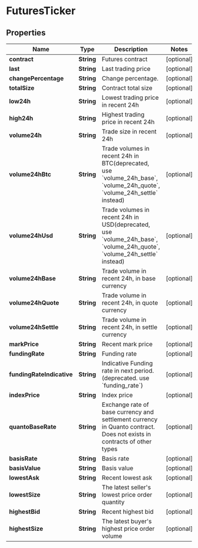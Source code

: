 
# FuturesTicker

## Properties

Name | Type | Description | Notes
------------ | ------------- | ------------- | -------------
**contract** | **String** | Futures contract |  [optional]
**last** | **String** | Last trading price |  [optional]
**changePercentage** | **String** | Change percentage. |  [optional]
**totalSize** | **String** | Contract total size |  [optional]
**low24h** | **String** | Lowest trading price in recent 24h |  [optional]
**high24h** | **String** | Highest trading price in recent 24h |  [optional]
**volume24h** | **String** | Trade size in recent 24h |  [optional]
**volume24hBtc** | **String** | Trade volumes in recent 24h in BTC(deprecated, use &#x60;volume_24h_base&#x60;, &#x60;volume_24h_quote&#x60;, &#x60;volume_24h_settle&#x60; instead) |  [optional]
**volume24hUsd** | **String** | Trade volumes in recent 24h in USD(deprecated, use &#x60;volume_24h_base&#x60;, &#x60;volume_24h_quote&#x60;, &#x60;volume_24h_settle&#x60; instead) |  [optional]
**volume24hBase** | **String** | Trade volume in recent 24h, in base currency |  [optional]
**volume24hQuote** | **String** | Trade volume in recent 24h, in quote currency |  [optional]
**volume24hSettle** | **String** | Trade volume in recent 24h, in settle currency |  [optional]
**markPrice** | **String** | Recent mark price |  [optional]
**fundingRate** | **String** | Funding rate |  [optional]
**fundingRateIndicative** | **String** | Indicative Funding rate in next period. (deprecated. use &#x60;funding_rate&#x60;) |  [optional]
**indexPrice** | **String** | Index price |  [optional]
**quantoBaseRate** | **String** | Exchange rate of base currency and settlement currency in Quanto contract. Does not exists in contracts of other types |  [optional]
**basisRate** | **String** | Basis rate |  [optional]
**basisValue** | **String** | Basis value |  [optional]
**lowestAsk** | **String** | Recent lowest ask |  [optional]
**lowestSize** | **String** | The latest seller&#39;s lowest price order quantity |  [optional]
**highestBid** | **String** | Recent highest bid |  [optional]
**highestSize** | **String** | The latest buyer&#39;s highest price order volume |  [optional]

